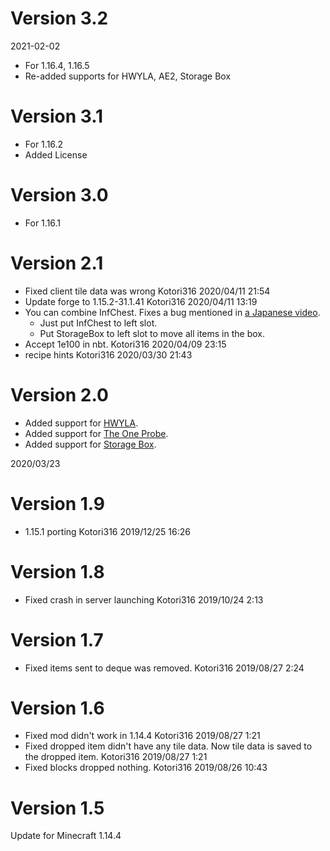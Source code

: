# Version 3.2
2021-02-02
* For 1.16.4, 1.16.5
* Re-added supports for HWYLA, AE2, Storage Box

# Version 3.1
* For 1.16.2
* Added License

# Version 3.0
* For 1.16.1

# Version 2.1
* Fixed client tile data was wrong Kotori316 2020/04/11 21:54
* Update forge to 1.15.2-31.1.41 Kotori316 2020/04/11 13:19
* You can combine InfChest. Fixes a bug mentioned in [a Japanese video](https://www.youtube.com/watch?v=G86V-xlGJus).
  * Just put InfChest to left slot.
  * Put StorageBox to left slot to move all items in the box.
* Accept 1e100 in nbt. Kotori316 2020/04/09 23:15
* recipe hints Kotori316 2020/03/30 21:43

# Version 2.0
* Added support for [HWYLA](https://www.curseforge.com/minecraft/mc-mods/hwyla).
* Added support for [The One Probe](https://www.curseforge.com/minecraft/mc-mods/the-one-probe).
* Added support for [Storage Box](https://www.curseforge.com/minecraft/mc-mods/break-all-of-the-same-block-and-more/files/2877188).

2020/03/23

# Version 1.9
* 1.15.1 porting Kotori316 2019/12/25 16:26

# Version 1.8
* Fixed crash in server launching Kotori316 2019/10/24 2:13

# Version 1.7
* Fixed items sent to deque was removed. Kotori316 2019/08/27 2:24

# Version 1.6
* Fixed mod didn't work in 1.14.4 Kotori316 2019/08/27 1:21
* Fixed dropped item didn't have any tile data. Now tile data is saved to the dropped item. Kotori316 2019/08/27 1:21
* Fixed blocks dropped nothing. Kotori316 2019/08/26 10:43

# Version 1.5

Update for Minecraft 1.14.4
